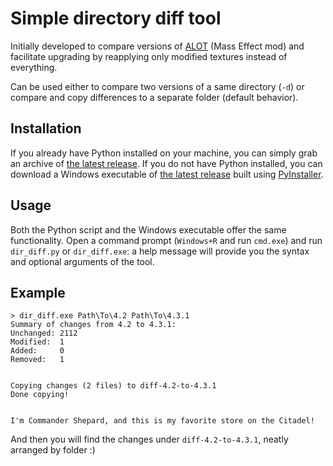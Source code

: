 Simple directory diff tool
==========================

Initially developed to compare versions of [ALOT](http://www.nexusmods.com/masseffect3/mods/363/)
(Mass Effect mod) and facilitate upgrading by reapplying only modified textures instead of everything.

Can be used either to compare two versions of a same directory (`-d`) or compare
and copy differences to a separate folder (default behavior).

Installation
------------
If you already have Python installed on your machine, you can simply grab an archive of
[the latest release](https://github.com/Skymirrh/dir-diff/releases/latest).
If you do not have Python installed, you can download a Windows executable of
[the latest release](https://github.com/Skymirrh/dir-diff/releases/latest) built using
[PyInstaller](http://www.pyinstaller.org/).

Usage
-----
Both the Python script and the Windows executable offer the same functionality.
Open a command prompt (`Windows+R` and run `cmd.exe`) and run `dir_diff.py` or `dir_diff.exe`:
a help message will provide you the syntax and optional arguments of the tool.

Example
-------
```
> dir_diff.exe Path\To\4.2 Path\To\4.3.1
Summary of changes from 4.2 to 4.3.1:
Unchanged: 2112
Modified:  1
Added:     0
Removed:   1
  
  
Copying changes (2 files) to diff-4.2-to-4.3.1
Done copying!
  
  
I'm Commander Shepard, and this is my favorite store on the Citadel!
```
And then you will find the changes under `diff-4.2-to-4.3.1`, neatly arranged by folder :)